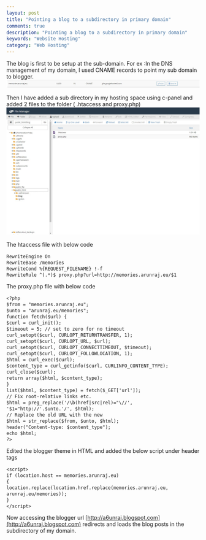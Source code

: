 ```yaml
---
layout: post
title: "Pointing a blog to a subdirectory in primary domain"
comments: true
description: "Pointing a blog to a subdirectory in primary domain"
keywords: "Website Hosting"
category: "Web Hosting"
---
```


The blog is first to be setup at the sub-domain.
For ex :In the DNS management of my domain, I used CNAME records to point my sub domain to blogger.
[![img42](https://github.com/a6unraj/a6unraj.github.io/raw/master/assets/images/img42.jfif)](https://github.com/a6unraj/a6unraj.github.io/raw/master/assets/images/img42.jfif)

Then I have added a sub directory in my hosting space using c-panel and added 2 files to the folder ( .htaccess and proxy.php)
[![img41](https://github.com/a6unraj/a6unraj.github.io/raw/master/assets/images/img41.jfif)](https://github.com/a6unraj/a6unraj.github.io/raw/master/assets/images/img41.jfif)


The htaccess file with below code
```
RewriteEngine On
RewriteBase /memories
RewriteCond %{REQUEST_FILENAME} !-f
RewriteRule ^(.*)$ proxy.php?url=http://memories.arunraj.eu/$1
```

The proxy.php file with below code
```
<?php
$from = "memories.arunraj.eu";
$unto = "arunraj.eu/memories";
function fetch($url) {
$curl = curl_init();
$timeout = 5; // set to zero for no timeout
curl_setopt($curl, CURLOPT_RETURNTRANSFER, 1);
curl_setopt($curl, CURLOPT_URL, $url);
curl_setopt($curl, CURLOPT_CONNECTTIMEOUT, $timeout);
curl_setopt($curl, CURLOPT_FOLLOWLOCATION, 1);
$html = curl_exec($curl);
$content_type = curl_getinfo($curl, CURLINFO_CONTENT_TYPE);
curl_close($curl);
return array($html, $content_type);
}
list($html, $content_type) = fetch($_GET['url']);
// Fix root-relative links etc.
$html = preg_replace('/\b(href|src|rel)="\//', '$1="http://'.$unto.'/', $html);
// Replace the old URL with the new
$html = str_replace($from, $unto, $html);
header("Content-type: $content_type");
echo $html;
?>
```

Edited the blogger theme in HTML and added the below script under header tags
```
<script>
if (location.host == memories.arunraj.eu)
{
location.replace(location.href.replace(memories.arunraj.eu, arunraj.eu/memories));
}
</script>
```

Now accessing the blogger url [http://a6unraj.blogspot.com](http://a6unraj.blogspot.com) redirects and loads the blog posts in the subdirectory of my domain.
